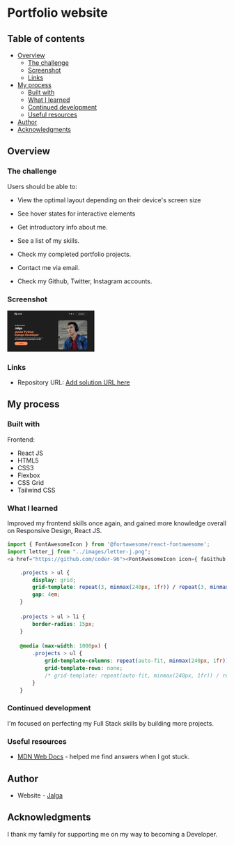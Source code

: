 # Portfolio website

## Table of contents

- [Overview](#overview)
  - [The challenge](#the-challenge)
  - [Screenshot](#screenshot)
  - [Links](#links)
- [My process](#my-process)
  - [Built with](#built-with)
  - [What I learned](#what-i-learned)
  - [Continued development](#continued-development)
  - [Useful resources](#useful-resources)
- [Author](#author)
- [Acknowledgments](#acknowledgments)

## Overview

### The challenge

Users should be able to:

- View the optimal layout depending on their device's screen size
- See hover states for interactive elements

- Get introductory info about me.
- See a list of my skills.
- Check my completed portfolio projects.
- Contact me via email.
- Check my Github, Twitter, Instagram accounts.

### Screenshot

<p float="left">
  <img src="./screenshots/desktop-v.jpg" alt="homepage" width="200"/>
</p>

### Links

- Repository URL: [Add solution URL here](hhttps://github.com/coder-96/to-do-list-django-fbv)

## My process

### Built with

Frontend:
- React JS
- HTML5
- CSS3
- Flexbox
- CSS Grid
- Tailwind CSS

### What I learned

Improved my frontend skills once again, and gained more knowledge overall on Responsive Design, React JS.

```javascript react
import { FontAwesomeIcon } from '@fortawesome/react-fontawesome';
import letter_j from "../images/letter-j.png";
<a href="https://github.com/coder-96"><FontAwesomeIcon icon={ faGithub } size="lg" /></a>
```

```css
    .projects > ul {
        display: grid;
        grid-template: repeat(3, minmax(240px, 1fr)) / repeat(3, minmax(240px, 1fr));
        gap: 4em;
    }

    .projects > ul > li {
        border-radius: 15px;
    }

    @media (max-width: 1000px) {
        .projects > ul {
            grid-template-columns: repeat(auto-fit, minmax(240px, 1fr));
            grid-template-rows: none;
            /* grid-template: repeat(auto-fit, minmax(240px, 1fr)) / repeat(auto-fit, minmax(240px, 1fr)); */
        }
    }

```

### Continued development

I'm focused on perfecting my Full Stack skills by building more projects.

### Useful resources

- [MDN Web Docs](https://developer.mozilla.org/en-US/) - helped me find answers when I got stuck.

## Author

- Website - [Jalga](https://github.com/coder-96)

## Acknowledgments

I thank my family for supporting me on my way to becoming a Developer. 